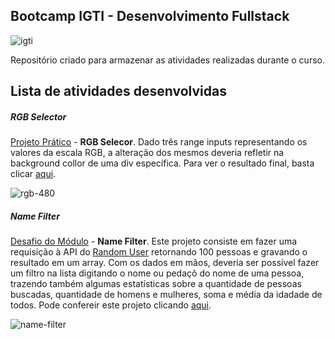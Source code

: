 ## Bootcamp IGTI - Desenvolvimento Fullstack

![igti](https://user-images.githubusercontent.com/40521982/82719174-af5ad780-9c7e-11ea-80d1-daf55a2d1bf6.png)

Repositório criado para armazenar as atividades realizadas durante o curso.

## Lista de atividades desenvolvidas

##### RGB Selector
[Projeto Prático](/modulo1-javascript/projeto-pratico) - **RGB Selecor**. Dado três range inputs representando os valores da escala RGB, a alteração dos mesmos deveria refletir na background collor de uma div específica. Para ver o resultado final, basta clicar [aqui](https://rgb-selector-by-maycon.surge.sh/).

![rgb-480](https://user-images.githubusercontent.com/40521982/82758166-517fda00-9dbb-11ea-87f1-c73208104e54.gif)

##### Name Filter

[Desafio do Módulo](/modulo1-javascript/desafio-modulo) - **Name Filter**. Este projeto consiste em fazer uma requisição à API do [Random User](https://randomuser.me/) retornando 100 pessoas e gravando o resultado em um array. Com os dados em mãos, deveria ser possível fazer um filtro na lista digitando o nome ou pedaçõ do nome de uma pessoa, trazendo também algumas estatísticas sobre a quantidade de pessoas buscadas, quantidade de homens e mulheres, soma e média da idadade de todos. Pode confereir este projeto clicando [aqui](https://name-filter.surge.sh/).

![name-filter](https://user-images.githubusercontent.com/40521982/82963778-1b4c8100-9f9a-11ea-8d2a-55c4c8b2e3d9.gif)


